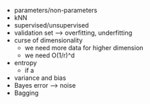 - parameters/non-parameters
- kNN
- supervised/unsupervised
- validation set --> overfitting, underfitting
- curse of dimensionality
	- we need more data for higher dimension
	- we need O(1/r)^d
- entropy
	- if  a
- variance and bias 
- Bayes error --> noise
- Bagging  